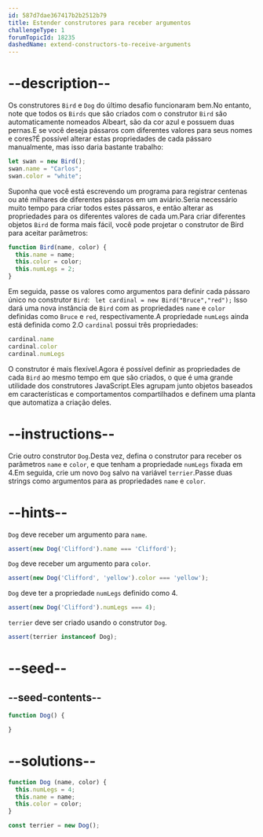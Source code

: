 ```yaml
---
id: 587d7dae367417b2b2512b79
title: Estender construtores para receber argumentos
challengeType: 1
forumTopicId: 18235
dashedName: extend-constructors-to-receive-arguments
---
```


# --description--

Os construtores `Bird` e `Dog` do último desafio funcionaram bem.No entanto, note que todos os `Birds` que são criados com o construtor `Bird` são automaticamente nomeados Albeart, são da cor azul e possuem duas pernas.E se você deseja pássaros com diferentes valores para seus nomes e cores?É possível alterar estas propriedades de cada pássaro manualmente, mas isso daria bastante trabalho:

```js
let swan = new Bird();
swan.name = "Carlos";
swan.color = "white";
```

Suponha que você está escrevendo um programa para registrar centenas ou até milhares de diferentes pássaros em um aviário.Seria necessário muito tempo para criar todos estes pássaros, e então alterar as propriedades para os diferentes valores de cada um.Para criar diferentes objetos `Bird` de forma mais fácil, você pode projetar o construtor de Bird para aceitar parâmetros:

```js
function Bird(name, color) {
  this.name = name;
  this.color = color;
  this.numLegs = 2;
}
```

Em seguida, passe os valores como argumentos para definir cada pássaro único no construtor `Bird`: ` let cardinal = new Bird("Bruce","red");` Isso dará uma nova instância de `Bird` com as propriedades `name` e `color` definidas como `Bruce` e `red`, respectivamente.A propriedade `numLegs` ainda está definida como 2.O `cardinal` possui três propriedades:

```js
cardinal.name
cardinal.color
cardinal.numLegs
```

O construtor é mais flexível.Agora é possível definir as propriedades de cada `Bird` ao mesmo tempo em que são criados, o que é uma grande utilidade dos construtores JavaScript.Eles agrupam junto objetos baseados em características e comportamentos compartilhados e definem uma planta que automatiza a criação deles.

# --instructions--

Crie outro construtor `Dog`.Desta vez, defina o construtor para receber os parâmetros `name` e `color`, e que tenham a propriedade `numLegs` fixada em 4.Em seguida, crie um novo `Dog` salvo na variável `terrier`.Passe duas strings como argumentos para as propriedades `name` e `color`.

# --hints--

`Dog` deve receber um argumento para `name`.

```js
assert(new Dog('Clifford').name === 'Clifford');
```

`Dog` deve receber um argumento para `color`.

```js
assert(new Dog('Clifford', 'yellow').color === 'yellow');
```

`Dog` deve ter a propriedade `numLegs` definido como 4.

```js
assert(new Dog('Clifford').numLegs === 4);
```

`terrier` deve ser criado usando o construtor `Dog`.

```js
assert(terrier instanceof Dog);
```

# --seed--

## --seed-contents--

```js
function Dog() {

}
```

# --solutions--

```js
function Dog (name, color) {
  this.numLegs = 4;
  this.name = name;
  this.color = color;
}

const terrier = new Dog();
```
